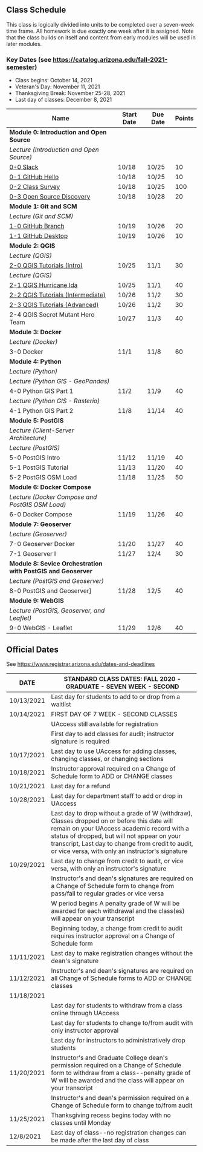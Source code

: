 
## Class Schedule

This class is logically divided into units to be completed over a seven-week time frame. All homework is due exactly one week after it is assigned. Note that the class builds on itself and content from early modules will be used in later modules.

### Key Dates (see https://catalog.arizona.edu/fall-2021-semester)
- Class begins: October 14, 2021
- Veteran's Day: November 11, 2021
- Thanksgiving Break: November 25-28, 2021
- Last day of classes:  December 8, 2021

|  **Name** | **Start Date** | **Due Date** | **Points** |
| --- | --- | --- | --- |
|  **Module 0: Introduction and Open Source** |  |  |  |
|  _Lecture (Introduction and Open Source)_ |  |  |  |
|  [0-0 Slack](https://classroom.github.com/a/qZ3g_NFJ) | 10/18 | 10/25 | 10 |
|  [0-1 GitHub Hello](https://classroom.github.com/a/IIlfr4O1) | 10/18 | 10/25 | 10 |
|  [0-2 Class Survey](https://classroom.github.com/a/5Zlm-FCi) | 10/18 | 10/25 | 100 |
|  [0-3 Open Source Discovery](https://classroom.github.com/a/yCQXUlSo) | 10/18 | 10/28 | 20 |
|  **Module 1: Git and SCM** |  |  |  |
|  _Lecture (Git and SCM)_ |  |  |  |
|  [1-0 GitHub Branch](https://classroom.github.com/a/39Hsnkkf) | 10/19 | 10/26 | 20 |
|  [1-1 GitHub Desktop](https://classroom.github.com/a/L8_n_Awz) | 10/19 | 10/26 | 10 |
|  **Module 2: QGIS** |  |  |  |
|  _Lecture (QGIS)_ |  |  |  |
|  [2-0 QGIS Tutorials (Intro)](https://classroom.github.com/a/jT5JEYGE) | 10/25 | 11/1 | 30 |
|  _Lecture (QGIS)_ |  |  |  |
|  [2-1 QGIS Hurricane Ida](https://classroom.github.com/a/tAQR7TOZ) | 10/25 | 11/1 | 40 |
|  [2-2 QGIS Tutorials (Intermediate)](https://classroom.github.com/a/lptNxvrc) | 10/26 | 11/2 | 30 |
|  [2-3 QGIS Tutorials (Advanced)](https://classroom.github.com/a/Dvb93Udc) | 10/26 | 11/2 | 30 |
|  2-4 QGIS Secret Mutant Hero Team | 10/27 | 11/3 | 40 |
|  **Module 3: Docker** |  |  |  |
|  _Lecture (Docker)_ |  |  |  |
|  3-0 Docker | 11/1 | 11/8 | 60 |
|  **Module 4: Python** |  |  |  |
|  _Lecture (Python)_ |  |  |  |
|  _Lecture (Python GIS - GeoPandas)_ |  |  |  |
|  4-0 Python GIS Part 1 | 11/2 | 11/9 | 40 |
|  _Lecture (Python GIS - Rasterio)_ |  |  |  |
|  4-1 Python GIS Part 2 | 11/8 | 11/14 | 40 |
|  **Module 5: PostGIS** |  |  |  |
|  _Lecture (Client-Server Architecture)_ |  |  |  |
|  _Lecture (PostGIS)_ |  |  |  |
|  5-0 PostGIS Intro | 11/12 | 11/19 | 40 |
|  5-1 PostGIS Tutorial | 11/13 | 11/20 | 40 |
|  5-2 PostGIS OSM Load | 11/18 | 11/25 | 50 |
|  **Module 6: Docker Compose** |  |  |  |
|  _Lecture (Docker Compose and PostGIS OSM Load)_ |  |  |  |
|  6-0 Docker Compose | 11/19 | 11/26 | 40 |
|  **Module 7: Geoserver** |  |  |  |
|  _Lecture (Geoserver)_ |  |  |  |
|  7-0 Geoserver Docker | 11/20 | 11/27 | 40 |
|  7-1 Geoserver I | 11/27 | 12/4 | 30 |
|  **Module 8: Sevice Orchestration with PostGIS and Geoserver** |  |  |  |
|  _Lecture (PostGIS and Geoserver)_ |  |  |  |
|  8-0 PostGIS and Geoserver] | 11/28 | 12/5 | 40 |
|  **Module 9: WebGIS** |  |  |  |
|  _Lecture (PostGIS, Geoserver, and Leaflet)_ |  |  |  |
|  9-0 WebGIS - Leaflet | 11/29 | 12/6 | 40 |

## Official Dates
See https://www.registrar.arizona.edu/dates-and-deadlines

|  DATE | STANDARD CLASS DATES: FALL 2020 - GRADUATE - SEVEN WEEK - SECOND |
| --- | --- |
|  10/13/2021 | Last day for students to add to or drop from a waitlist |
|  10/14/2021 | FIRST DAY OF 7 WEEK - SECOND CLASSES |
|  | UAccess still available for registration |
|  | First day to add classes for audit; instructor signature is required |
|  10/17/2021 | Last day to use UAccess for adding classes, changing classes, or changing sections |
|  10/18/2021 | Instructor approval required on a Change of Schedule form to ADD or CHANGE classes |
|  10/21/2021 | Last day for a refund |
|  10/28/2021 | Last day for department staff to add or drop in UAccess |
|  | Last day to drop without a grade of W (withdraw),  Classes dropped on or before this date will remain on your UAccess academic record with a status of dropped, but will not appear on your transcript, Last day to change from credit to audit, or vice versa, with only an instructor's signature |
|  10/29/2021 | Last day to change from credit to audit, or vice versa, with only an instructor's signature |
|  | Instructor's and dean's signatures are required on a Change of Schedule form to change from pass/fail to regular grades or vice versa |
|  | W period begins A penalty grade of W will be awarded for each withdrawal and the class(es) will appear on your transcript |
|  | Beginning today, a change from credit to audit requires instructor approval on a Change of Schedule form |
|  11/11/2021| Last day to make registration changes without the dean's signature |
|  11/12/2021 | Instructor's and dean's signatures are required on all Change of Schedule forms to ADD or CHANGE classes |
|  11/18/2021 |  |
|  | Last day for students to withdraw from a class online through UAccess |
|  | Last day for students to change to/from audit with only instructor approval |
|  | Last day for instructors to administratively drop students |
|  11/20/2021 | Instructor's and Graduate College dean's permission required on a Change of Schedule form to withdraw from a class--penalty grade of W will be awarded and the class will appear on your transcript |
|  | Instructor's and dean's permission required on a Change of Schedule form to change to/from audit |
|  11/25/2021| Thanksgiving recess begins today with no classes until Monday |
|  12/8/2021| Last day of class--no registration changes can be made after the last day of class |
